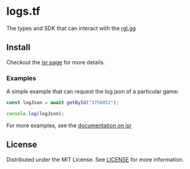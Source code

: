# logs.tf

The types and SDK that can interact with the [rgl.gg](https://api.rgl.gg/docs)

## Install

Checkout the [jsr page](https://jsr.io/@tf2software/rgl) for more details.

### Examples

A simple example that can request the log json of a particular game:

```ts
const logJson = await getById("3750052");

console.log(logJson);
```

For more examples, see the [documentation on jsr](https://jsr.io/@tf2software/rgl/doc)

## License

Distributed under the MIT License. See [LICENSE](LICENSE) for more information.
